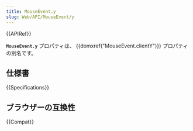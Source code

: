```yaml
---
title: MouseEvent.y
slug: Web/API/MouseEvent/y
---
```

{{APIRef}}

**`MouseEvent.y`** プロパティは、 {{domxref("MouseEvent.clientY")}} プロパティの別名です。

## 仕様書

{{Specifications}}

## ブラウザーの互換性

{{Compat}}
